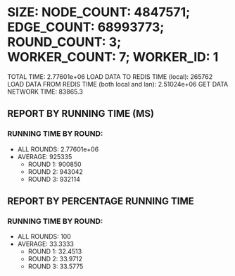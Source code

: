 
# SIZE: NODE_COUNT: 4847571; EDGE_COUNT: 68993773; ROUND_COUNT: 3; WORKER_COUNT: 7; WORKER_ID: 1
 TOTAL TIME: 2.77601e+06
 LOAD DATA TO REDIS TIME (local): 265762
 LOAD DATA FROM REDIS TIME (both local and lan): 2.51024e+06
 GET DATA NETWORK TIME: 83865.3

## REPORT BY RUNNING TIME (MS)

 ### RUNNING TIME BY ROUND:

  + ALL ROUNDS: 2.77601e+06
  + AVERAGE: 925335
     + ROUND 1: 900850
     + ROUND 2: 943042
     + ROUND 3: 932114

## REPORT BY PERCENTAGE RUNNING TIME

 ### RUNNING TIME BY ROUND:

  + ALL ROUNDS: 100
  + AVERAGE: 33.3333
     + ROUND 1: 32.4513
     + ROUND 2: 33.9712
     + ROUND 3: 33.5775

